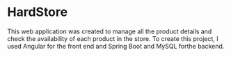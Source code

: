 # HardStore
This web application was created to manage all the product details and check the availability of each product in the store. 
To create this project, I used Angular for the front end and Spring Boot and MySQL forthe backend.
